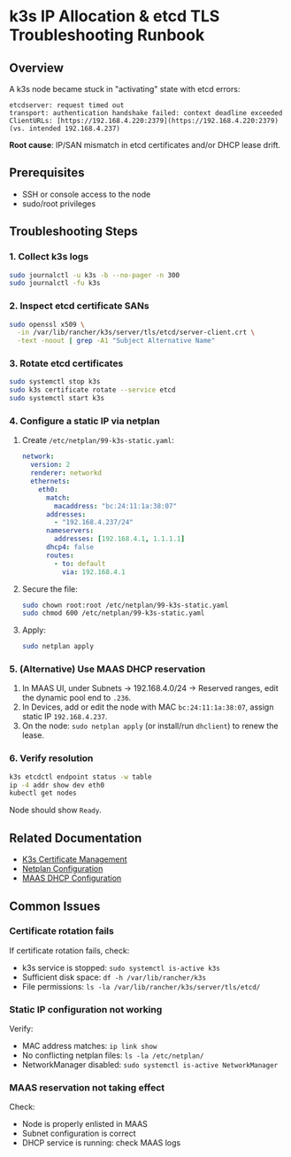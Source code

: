# k3s IP Allocation & etcd TLS Troubleshooting Runbook

## Overview

A k3s node became stuck in "activating" state with etcd errors:

```
etcdserver: request timed out
transport: authentication handshake failed: context deadline exceeded
ClientURLs: [https://192.168.4.220:2379](https://192.168.4.220:2379) (vs. intended 192.168.4.237)
```

**Root cause**: IP/SAN mismatch in etcd certificates and/or DHCP lease drift.

## Prerequisites

- SSH or console access to the node
- sudo/root privileges

## Troubleshooting Steps

### 1. Collect k3s logs

```bash
sudo journalctl -u k3s -b --no-pager -n 300
sudo journalctl -fu k3s
```

### 2. Inspect etcd certificate SANs

```bash
sudo openssl x509 \
  -in /var/lib/rancher/k3s/server/tls/etcd/server-client.crt \
  -text -noout | grep -A1 "Subject Alternative Name"
```

### 3. Rotate etcd certificates

```bash
sudo systemctl stop k3s
sudo k3s certificate rotate --service etcd
sudo systemctl start k3s
```

### 4. Configure a static IP via netplan

1. Create `/etc/netplan/99-k3s-static.yaml`:

   ```yaml
   network:
     version: 2
     renderer: networkd
     ethernets:
       eth0:
         match:
           macaddress: "bc:24:11:1a:38:07"
         addresses:
           - "192.168.4.237/24"
         nameservers:
           addresses: [192.168.4.1, 1.1.1.1]
         dhcp4: false
         routes:
           - to: default
             via: 192.168.4.1
   ```

2. Secure the file:

   ```bash
   sudo chown root:root /etc/netplan/99-k3s-static.yaml
   sudo chmod 600 /etc/netplan/99-k3s-static.yaml
   ```

3. Apply:

   ```bash
   sudo netplan apply
   ```

### 5. (Alternative) Use MAAS DHCP reservation

1. In MAAS UI, under Subnets → 192.168.4.0/24 → Reserved ranges, edit the dynamic pool end to `.236`.
2. In Devices, add or edit the node with MAC `bc:24:11:1a:38:07`, assign static IP `192.168.4.237`.
3. On the node: `sudo netplan apply` (or install/run `dhclient`) to renew the lease.

### 6. Verify resolution

```bash
k3s etcdctl endpoint status -w table
ip -4 addr show dev eth0
kubectl get nodes
```

Node should show `Ready`.

## Related Documentation

- [K3s Certificate Management](https://docs.k3s.io/advanced#certificate-rotation)
- [Netplan Configuration](https://netplan.io/examples/)
- [MAAS DHCP Configuration](https://maas.io/docs/how-to-enable-dhcp)

## Common Issues

### Certificate rotation fails

If certificate rotation fails, check:
- k3s service is stopped: `sudo systemctl is-active k3s`
- Sufficient disk space: `df -h /var/lib/rancher/k3s`
- File permissions: `ls -la /var/lib/rancher/k3s/server/tls/etcd/`

### Static IP configuration not working

Verify:
- MAC address matches: `ip link show`
- No conflicting netplan files: `ls -la /etc/netplan/`
- NetworkManager disabled: `sudo systemctl is-active NetworkManager`

### MAAS reservation not taking effect

Check:
- Node is properly enlisted in MAAS
- Subnet configuration is correct
- DHCP service is running: check MAAS logs